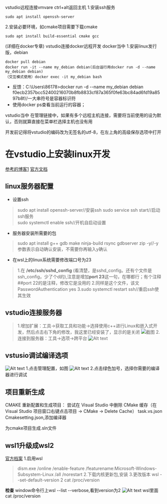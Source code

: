 vstudio远程连接vmvare
ctrl+alt返回主机
1.安装ssh服务
```
sudo apt install openssh-server
```
2.安装必要环境，如cmake项目需要下载cmake
```
sudo apt install build-essential cmake gcc
```

(详细在docker专章)
vstudio连接docker远程开发
docker当中
1.安装linux发行版，debian
```
docker pull debian
docker run -it --name my_debian debian(后台运行用docker run -d --name my_debian debian)
（交互模式使用）docker exec -it my_debian bash
```
- 反馈：C:\Users\86178>docker run -d --name my_debian debian
f0ecb2357bcc52400216070b8fb8833cf87a365f0fe63bc84ad6fd19a8597b8f//一大串符号是容器标识符
- 使用docker ps查看当前运行的容器；

vstudio当中
在管理链接中，如果有多个远程主机连接，需要将当前使用的设为默认，否则就算直接在菜单栏选择主机也没有用







开发前记得将vstudio的编码改为无签名的utf-8，在左上角的高级保存选项中打开


在vstudio上安装linux开发
=====

[参考的博客1](https://blog.csdn.net/HW140701/article/details/123479767)
[官方文档](https://learn.microsoft.com/zh-cn/cpp/linux/connect-to-your-remote-linux-computer?view=msvc-170#connect-to-wsl)

linux服务器配置
-----
- 设置ssh
>sudo apt install openssh-server//安装ssh
sudo service ssh start//启动ssh服务  
sudo systemctl enable ssh//开机自启动设置
- 服务器安装所需要的包
> sudo apt install g++ gdb make ninja-build rsync gdbserver zip -y//-y参数表示自动确认安装，不需要你再输入y确认
- 在wsl上的linux系统需要修改端口号为23
> 1.在 **/etc/ssh/sshd_config** (看清楚，是sshd_config。还有个文件是ssh_config，少了个d的),注意是增加**port 23**这一句，在哪都行；有个注释##port 22的是注释，修改它是没用的
> 2.同样是这个文件，该文PasswordAuthentication yes
> 3.sudo systemctl restart ssh//重启ssh使其生效

vstudio连接服务器
----
> 1.增加扩展：工具->获取工具和功能->选择使用c++进行Linux和嵌入式开发，然后点击右下角的修改，我这里已经安装了，显示的是关闭
> ![截图](image.png)
> 2.连接到服务器：工具->选项->跨平台
> ![Alt text](image-1.png)


vstusio调试编译选项
------
![Alt text](image-2.png)
1.点击管理配置，如图
![Alt text](image-3.png)
2.点击绿色加号，选择你需要的编译器进行调试


项目重新生成
------
CMAKE
重新配置和生成项目： 尝试在 Visual Studio 中删除 CMake 缓存（在 Visual Studio 项目窗口右键点击项目 -> CMake -> Delete Cache）
task.vs.json
Cmakesetting.json,添加编译器

为cmake项目生成.sln文件

wsl1升级成wsl2
----------
[官方档案](https://learn.microsoft.com/zh-cn/windows/wsl/install-manual#step-4---download-the-linux-kernel-update-package)
1.启用wsl
>dism.exe /online /enable-feature /featurename:Microsoft-Windows-Subsystem-Linux /all /norestart
2.下载内核更新包,安装
3.更改版本
>wsl --set-default-version 2
cat /proc/version

**检查**
window命令行上wsl --list --verbose,看到version为2
![Alt text](image-4.png)
wsl里面cat /proc/version

